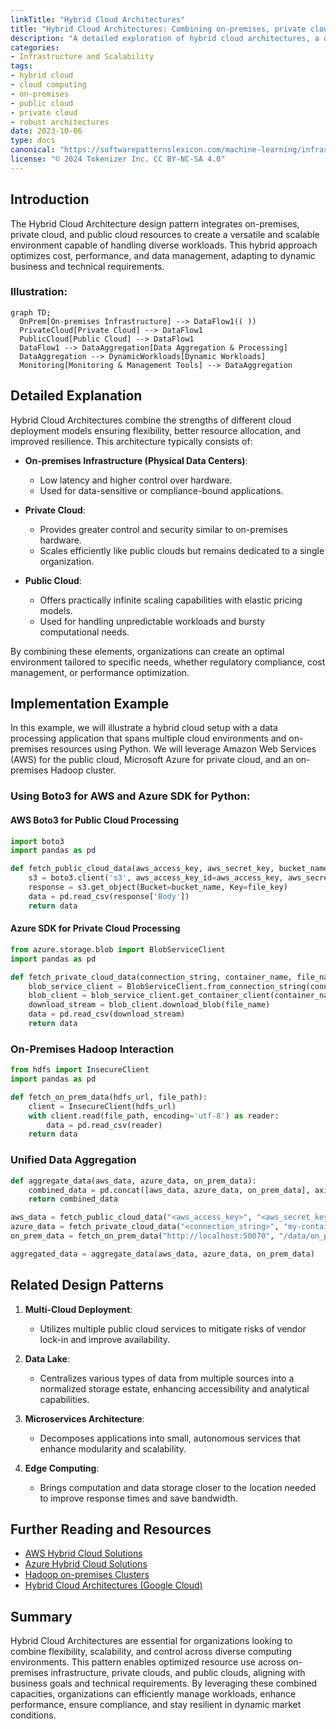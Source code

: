 ```yaml
---
linkTitle: "Hybrid Cloud Architectures"
title: "Hybrid Cloud Architectures: Combining on-premises, private cloud, and public cloud resources to handle different workloads effectively"
description: "A detailed exploration of hybrid cloud architectures, a design pattern that leverages on-premises, private cloud, and public cloud resources to optimize the management and scalability of diverse workloads."
categories:
- Infrastructure and Scalability
tags:
- hybrid cloud
- cloud computing
- on-premises
- public cloud
- private cloud
- robust architectures
date: 2023-10-06
type: docs
canonical: "https://softwarepatternslexicon.com/machine-learning/infrastructure-and-scalability/robust-architectures/hybrid-cloud-architectures"
license: "© 2024 Tokenizer Inc. CC BY-NC-SA 4.0"
---
```


## Introduction 

The Hybrid Cloud Architecture design pattern integrates on-premises, private cloud, and public cloud resources to create a versatile and scalable environment capable of handling diverse workloads. This hybrid approach optimizes cost, performance, and data management, adapting to dynamic business and technical requirements.

<!-- markdownlint-disable MD033 -->
### **Illustration**:

```mermaid
graph TD;
  OnPrem[On-premises Infrastructure] --> DataFlow1(( ))
  PrivateCloud[Private Cloud] --> DataFlow1
  PublicCloud[Public Cloud] --> DataFlow1
  DataFlow1 --> DataAggregation[Data Aggregation & Processing]
  DataAggregation --> DynamicWorkloads[Dynamic Workloads]
  Monitoring[Monitoring & Management Tools] --> DataAggregation
```

## Detailed Explanation

Hybrid Cloud Architectures combine the strengths of different cloud deployment models ensuring flexibility, better resource allocation, and improved resilience. This architecture typically consists of:

- **On-premises Infrastructure (Physical Data Centers)**:
  - Low latency and higher control over hardware.
  - Used for data-sensitive or compliance-bound applications.

- **Private Cloud**:
  - Provides greater control and security similar to on-premises hardware.
  - Scales efficiently like public clouds but remains dedicated to a single organization.

- **Public Cloud**:
  - Offers practically infinite scaling capabilities with elastic pricing models.
  - Used for handling unpredictable workloads and bursty computational needs.

By combining these elements, organizations can create an optimal environment tailored to specific needs, whether regulatory compliance, cost management, or performance optimization.

## Implementation Example

In this example, we will illustrate a hybrid cloud setup with a data processing application that spans multiple cloud environments and on-premises resources using Python. We will leverage Amazon Web Services (AWS) for the public cloud, Microsoft Azure for private cloud, and an on-premises Hadoop cluster.

### Using Boto3 for AWS and Azure SDK for Python:

#### AWS Boto3 for Public Cloud Processing
```python
import boto3
import pandas as pd

def fetch_public_cloud_data(aws_access_key, aws_secret_key, bucket_name, file_key):
    s3 = boto3.client('s3', aws_access_key_id=aws_access_key, aws_secret_access_key=aws_secret_key)
    response = s3.get_object(Bucket=bucket_name, Key=file_key)
    data = pd.read_csv(response['Body'])
    return data
```

#### Azure SDK for Private Cloud Processing
```python
from azure.storage.blob import BlobServiceClient
import pandas as pd

def fetch_private_cloud_data(connection_string, container_name, file_name):
    blob_service_client = BlobServiceClient.from_connection_string(connection_string)
    blob_client = blob_service_client.get_container_client(container_name)
    download_stream = blob_client.download_blob(file_name)
    data = pd.read_csv(download_stream)
    return data
```

### On-Premises Hadoop Interaction
```python
from hdfs import InsecureClient
import pandas as pd

def fetch_on_prem_data(hdfs_url, file_path):
    client = InsecureClient(hdfs_url)
    with client.read(file_path, encoding='utf-8') as reader:
        data = pd.read_csv(reader)
    return data
```

### Unified Data Aggregation
```python
def aggregate_data(aws_data, azure_data, on_prem_data):
    combined_data = pd.concat([aws_data, azure_data, on_prem_data], axis=0)
    return combined_data

aws_data = fetch_public_cloud_data("<aws_access_key>", "<aws_secret_key>", "my-bucket", "public_data.csv")
azure_data = fetch_private_cloud_data("<connection_string>", "my-container", "private_data.csv")
on_prem_data = fetch_on_prem_data("http://localhost:50070", "/data/on_prem_data.csv")

aggregated_data = aggregate_data(aws_data, azure_data, on_prem_data)
```

## Related Design Patterns

1. **Multi-Cloud Deployment**:
    - Utilizes multiple public cloud services to mitigate risks of vendor lock-in and improve availability.
  
2. **Data Lake**:
    - Centralizes various types of data from multiple sources into a normalized storage estate, enhancing accessibility and analytical capabilities.
  
3. **Microservices Architecture**:
    - Decomposes applications into small, autonomous services that enhance modularity and scalability.
  
4. **Edge Computing**:
    - Brings computation and data storage closer to the location needed to improve response times and save bandwidth.

## Further Reading and Resources

- [AWS Hybrid Cloud Solutions](https://aws.amazon.com/hybrid/)
- [Azure Hybrid Cloud Solutions](https://azure.microsoft.com/en-us/overview/hybrid-cloud/)
- [Hadoop on-premises Clusters](https://hadoop.apache.org/)
- [Hybrid Cloud Architectures (Google Cloud)](https://cloud.google.com/hybrid)

## Summary

Hybrid Cloud Architectures are essential for organizations looking to combine flexibility, scalability, and control across diverse computing environments. This pattern enables optimized resource use across on-premises infrastructure, private clouds, and public clouds, aligning with business goals and technical requirements. By leveraging these combined capacities, organizations can efficiently manage workloads, enhance performance, ensure compliance, and stay resilient in dynamic market conditions.
